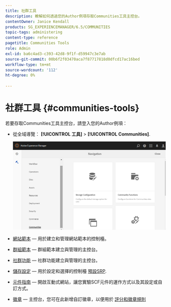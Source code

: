 ```yaml
---
title: 社群工具
description: 瞭解如何透過您的Author例項存取Communities工具主控台。
contentOwner: Janice Kendall
products: SG_EXPERIENCEMANAGER/6.5/COMMUNITIES
topic-tags: administering
content-type: reference
pagetitle: Communities Tools
role: Admin
exl-id: ba6c4ad3-c393-42d8-9f1f-d59947c3e7ab
source-git-commit: 00b6f2f03470aca7f87717818d0dfcd17ac16bed
workflow-type: tm+mt
source-wordcount: '112'
ht-degree: 0%

---
```


# 社群工具 {#communities-tools}

若要存取Communities工具主控台，請登入您的Author例項：

* 從全域導覽： **[!UICONTROL 工具]** > **[!UICONTROL Communities]**.

  ![社群](assets/communities-home.png)

* [網站範本](sites.md)  — 用於建立和管理網站範本的控制檯。

* [群組範本](tools-groups.md)  — 群組範本建立與管理的主控台。

* [社群功能](functions.md)  — 社群功能建立與管理的主控台。

* [儲存設定](srp-config.md)  — 用於設定和選擇的控制檯 [預設SRP](working-with-srp.md).

* [元件指南](components-guide.md)  — 開啟互動式網站，讓您實驗SCF元件的運作方式以及其設定或自訂方式。

* [徽章](badges.md)  — 主控台，您可在此新增自訂徽章，以便用於 [評分和徽章規則](implementing-scoring.md)
